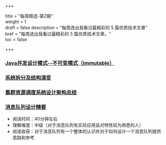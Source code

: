 +++

title = "每周精选-第2期"  
weight = 1  
draft = false
description = "每周选出我看过最精彩的 5 篇优质技术文章"  
bref = "每周选出我看过最精彩的 5 篇优质技术文章。"  
toc = false

+++

### [Java并发设计模式--不可变模式（immutable）](https://juejin.im/post/5ac1cbde518825558723b6e9)
### [系统拆分及结构演变](http://www.linkedkeeper.com/detail/blog.action?bid=1108&hmsr=toutiao.io&utm_medium=toutiao.io&utm_source=toutiao.io)
### [集群资源调度系统设计架构总结](https://io-meter.com/2018/02/09/A-summary-of-designing-schedulers/?hmsr=toutiao.io&utm_medium=toutiao.io&utm_source=toutiao.io)
### [消息队列设计精要](https://tech.meituan.com/mq-design.html?hmsr=toutiao.io&utm_medium=toutiao.io&utm_source=toutiao.io?hmsr=toutiao.io&utm_medium=toutiao.io&utm_source=toutiao.io)
- 阅读时间：40分钟左右
- 理解难度：中级（对于消息队列有实际应用且对特性较为熟悉的人）
- 阅读收获：对于消息队列有一个整体的认识并对于如何设计一个消息队列提供思路和参考